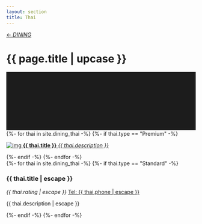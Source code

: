 ```yaml
---
layout: section
title: Thai
---
```

<div class="content-section">
    <em class="left-text"><a href="dining.html">&larr; DINING</a></em>
    <h1 class="left-text" id="wide-dining">{{ page.title | upcase }}</h1>
    <svg xmlns="http://www.w3.org/2000/svg" viewBox="0 0 650 200">
		<rect width="650" height="200" style="fill:#1c1c1c"/>
	</svg>
</div>

<div class="content">
<div class="decoration"></div>
{%- for thai in site.dining_thai -%}
	{%- if thai.type == "Premium" -%}
	<a href="{{ thai.url | remove: "/" }}">
		<div class="container no-bottom">
			<p class="column-responsive half-bottom">
			<img src="assets/images/logo/{{ thai.logo }}.jpg" alt="img">
			<strong>{{ thai.title }}</strong>
			<em>{{ thai.description }}</em>
			<div class="clear"></div>
			</p>
		</div>
	</a>
	<div class="decoration"></div>
	{%- endif -%}
{%- endfor -%}

</div><!-- /Premium -->

<div class="content">
	<div class="clear"></div>
	<div class="decoration"></div>
	{%- for thai in site.dining_thai -%}
		{%- if thai.type == "Standard" -%}
		<div class="container">
			<h3>{{ thai.title | escape }}</h3>
			<em class="ratings">{{ thai.rating | escape }}</em>
			<a class="contact-call" href="tel:{{ thai.phone | escape }}">Tel: {{ thai.phone | escape }}</a>
			<p class="no-bottom">
			{{ thai.description | escape }}
			</p>
		</div>
		<div class="decoration"></div>
		{%- endif -%}
	{%- endfor -%}

</div><!-- /Standard -->